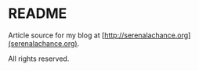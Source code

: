README
======

Article source for my blog at [http://serenalachance.org](serenalachance.org).

All rights reserved.
